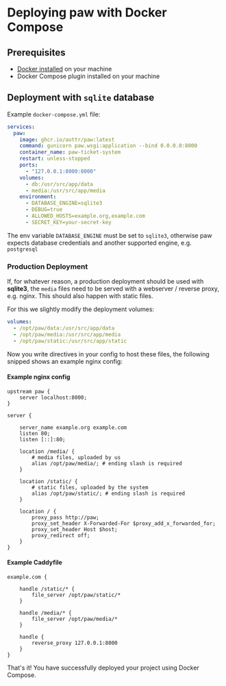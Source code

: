 # Deploying paw with Docker Compose

## Prerequisites

- [Docker installed](https://docs.docker.com/engine/install/) on your machine
- Docker Compose plugin installed on your machine

## Deployment with `sqlite` database

Example `docker-compose.yml` file:

```yaml
services:
  paw:
    image: ghcr.io/aottr/paw:latest
    command: gunicorn paw.wsgi:application --bind 0.0.0.0:8000
    container_name: paw-ticket-system
    restart: unless-stopped
    ports:
      - "127.0.0.1:8000:8000"
    volumes:
      - db:/usr/src/app/data
      - media:/usr/src/app/media
    environment:
      - DATABASE_ENGINE=sqlite3
      - DEBUG=true
      - ALLOWED_HOSTS=example.org,example.com
      - SECRET_KEY=your-secret-key
```

The env variable `DATABASE_ENGINE` must be set to `sqlite3`, otherwise paw expects database credentials and another supported engine, e.g. `postgresql`

### Production Deployment

If, for whatever reason, a production deployment should be used with **sqlite3**, the `media` files need to be served with a webserver / reverse proxy, e.g. nginx. This should also happen with static files.

For this we slightly modify the deployment volumes:

```yaml
volumes:
  - /opt/paw/data:/usr/src/app/data
  - /opt/paw/media:/usr/src/app/media
  - /opt/paw/static:/usr/src/app/static
```

Now you write directives in your config to host these files, the following snipped shows an example nginx config:

#### Example nginx config

```nginx
upstream paw {
    server localhost:8000;
}

server {

    server_name example.org example.com
    listen 80;
    listen [::]:80;

    location /media/ {
        # media files, uploaded by us
        alias /opt/paw/media/; # ending slash is required
    }

    location /static/ {
        # static files, uploaded by the system
        alias /opt/paw/static/; # ending slash is required
    }

    location / {
        proxy_pass http://paw;
        proxy_set_header X-Forwarded-For $proxy_add_x_forwarded_for;
        proxy_set_header Host $host;
        proxy_redirect off;
    }
}
```

#### Example Caddyfile

```
example.com {

    handle /static/* {
		file_server /opt/paw/static/*
	}

    handle /media/* {
		file_server /opt/paw/media/*
	}

    handle {
		reverse_proxy 127.0.0.1:8000
	}
}
```

That's it! You have successfully deployed your project using Docker Compose.
